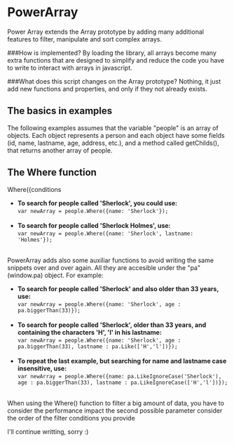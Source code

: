 # PowerArray
Power Array extends the Array prototype by adding many additional features to filter, manipulate and sort complex arrays.

###How is implemented?
By loading the library, all arrays become many extra functions that are designed to simplify and reduce the code you have to write to interact with arrays in javascript. 

###What does this script changes on the Array prototype?
Nothing, it just add new functions and properties, and only if they not already exists. 

<h2>The basics in examples</h2>
The following examples assumes that the variable "people" is an array of objects. Each object represents a person and each object have some fields (id, name, lastname, age, address, etc.), and a method called getChilds(), that returns another array of people.
<h2>The Where function</h2>Where({conditions
<ul>
      <li><b>To search for people called 'Sherlock', you could use:</b><br>
            <code>var newArray = people.Where({name: 'Sherlock'});</code></br></br>
      </li>
      <li><b>To search for people called 'Sherlock Holmes', use:</b><br>
            <code>var newArray = people.Where({name: 'Sherlock', lastname: 'Holmes'});</code></br> </br>
      </li>
</ul>
PowerArray adds also some auxiliar functions to avoid writing the same snippets over and over again. All they are accesible under the "pa" (window.pa) object. For example:
<ul>
      <li><b>To search for people called 'Sherlock' and also older than 33 years, use:</b><br>
            <code>var newArray = people.Where({name: 'Sherlock', age : pa.biggerThan(33)});</code></br></br>
      </li>
      <li><b>To search for people called 'Sherlock', older than 33 years, and containing the characters 'H', 'l' in his lastname:</b><br>
            <code>var newArray = people.Where({name: 'Sherlock', age : pa.biggerThan(33), lastname : pa.Like(['H','l'])});</code></br><br>
      </li>
        <li><b>To repeat the last example, but searching for name and lastname case insensitive, use:</b><br>
            <code>var newArray = people.Where({name: pa.LikeIgnoreCase('Sherlock'), age : pa.biggerThan(33), lastname : pa.LikeIgnoreCase(['H','l'])});</code></br></br>
      </li>
</ul>

When using the Where() function to filter a big amount of data, you have to consider the performance impact the second possible parameter consider the order of the filter conditions you provide


I'll continue writting, sorry :)
